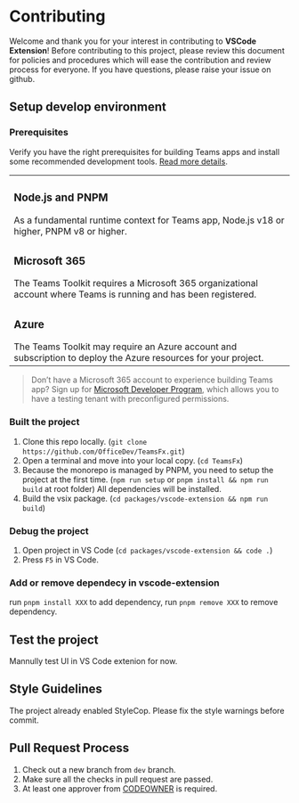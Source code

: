 # Contributing

Welcome and thank you for your interest in contributing to **VSCode Extension**! Before contributing to this project, please review this document for policies and procedures which will ease the contribution and review process for everyone. If you have questions, please raise your issue on github.

## Setup develop environment

### Prerequisites

Verify you have the right prerequisites for building Teams apps and install some recommended development tools. [Read more details](https://docs.microsoft.com/en-us/microsoftteams/platform/build-your-first-app/build-first-app-overview).



<table>
    <tr>
        <td><h3>Node.js and PNPM</h3>As a fundamental runtime context for Teams app, Node.js v18 or higher, PNPM v8 or higher.</td>
    </tr>
    <tr>
        <td><h3>Microsoft 365</h3>The Teams Toolkit requires a Microsoft 365 organizational account where Teams is running and has been registered.</td>
    </tr>
    <tr>
        <td><h3>Azure</h3> The Teams Toolkit may require an Azure account and subscription to deploy the Azure resources for your project.</td>
    </tr>
</table>

> Don’t have a Microsoft 365 account to experience building Teams app? Sign up for [Microsoft Developer Program](https://developer.microsoft.com/en-us/microsoft-365/dev-program), which allows you to have a testing tenant with preconfigured permissions.

### Built the project

1. Clone this repo locally. (`git clone https://github.com/OfficeDev/TeamsFx.git`)
1. Open a terminal and move into your local copy. (`cd TeamsFx`)
1. Because the monorepo is managed by PNPM, you need to setup the project at the first time. (`npm run setup` or `pnpm install && npm run build` at root folder) All dependencies will be installed.
1. Build the vsix package. (`cd packages/vscode-extension && npm run build`)

### Debug the project

1. Open project in VS Code (`cd packages/vscode-extension && code .`)
1. Press `F5` in VS Code.

### Add or remove dependecy in vscode-extension
run `pnpm install XXX` to add dependency, run `pnpm remove XXX` to remove dependency.

## Test the project

Mannully test UI in VS Code extenion for now.

## Style Guidelines

The project already enabled StyleCop. Please fix the style warnings before commit.

## Pull Request Process

1. Check out a new branch from `dev` branch.
1. Make sure all the checks in pull request are passed.
1. At least one approver from [CODEOWNER](../../.github/CODEOWNERS) is required.
